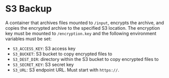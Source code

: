 S3 Backup
=========

A container that archives files mounted to `/input`, encrypts the archive, and copies the encrypted archive to the
specified S3 location.
The encryption key must be mounted to `/encryption.key` and the following environment variables must be set:

- `S3_ACCESS_KEY`: S3 access key
- `S3_BUCKET`: S3 bucket to copy encrypted files to
- `S3_DEST_DIR`: directory within the S3 bucket to copy encrypted files to
- `S3_SECRET_KEY`: S3 secret key
- `S3_URL`: S3 endpoint URL. Must start with `https://`.
